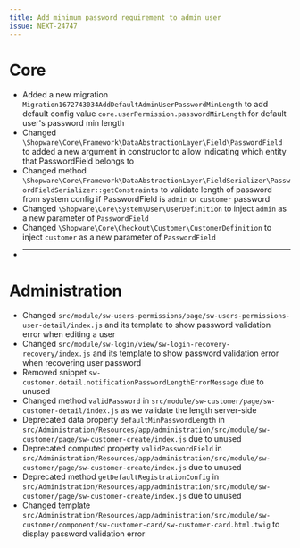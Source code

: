 ```yaml
---
title: Add minimum password requirement to admin user
issue: NEXT-24747
---
```

# Core
* Added a new migration `Migration1672743034AddDefaultAdminUserPasswordMinLength` to add default config value `core.userPermission.passwordMinLength` for default user's password min length
* Changed `\Shopware\Core\Framework\DataAbstractionLayer\Field\PasswordField` to added a new argument in constructor to allow indicating which entity that PasswordField belongs to
* Changed method `\Shopware\Core\Framework\DataAbstractionLayer\FieldSerializer\PasswordFieldSerializer::getConstraints` to validate length of password from system config if PasswordField is `admin` or `customer` password
* Changed `\Shopware\Core\System\User\UserDefinition` to inject `admin` as a new parameter of `PasswordField`
* Changed `\Shopware\Core\Checkout\Customer\CustomerDefinition` to inject `customer` as a new parameter of `PasswordField`
* ___
# Administration
* Changed `src/module/sw-users-permissions/page/sw-users-permissions-user-detail/index.js` and its template to show password validation error when editing a user
* Changed `src/module/sw-login/view/sw-login-recovery-recovery/index.js` and its template to show password validation error when recovering user password
* Removed snippet `sw-customer.detail.notificationPasswordLengthErrorMessage` due to unused
* Changed method `validPassword` in `src/module/sw-customer/page/sw-customer-detail/index.js` as we validate the length server-side
* Deprecated data property `defaultMinPasswordLength` in `src/Administration/Resources/app/administration/src/module/sw-customer/page/sw-customer-create/index.js` due to unused
* Deprecated computed property `validPasswordField` in `src/Administration/Resources/app/administration/src/module/sw-customer/page/sw-customer-create/index.js` due to unused
* Deprecated method `getDefaultRegistrationConfig` in `src/Administration/Resources/app/administration/src/module/sw-customer/page/sw-customer-create/index.js` due to unused
* Changed template `src/Administration/Resources/app/administration/src/module/sw-customer/component/sw-customer-card/sw-customer-card.html.twig` to display password validation error

